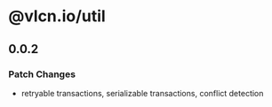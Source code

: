 # @vlcn.io/util

## 0.0.2

### Patch Changes

- retryable transactions, serializable transactions, conflict detection
